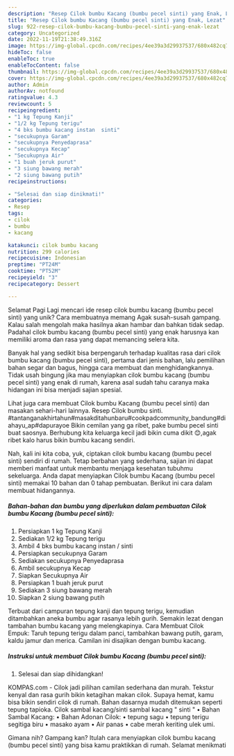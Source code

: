 ```yaml
---
description: "Resep Cilok bumbu Kacang (bumbu pecel sinti) yang Enak, Lezat"
title: "Resep Cilok bumbu Kacang (bumbu pecel sinti) yang Enak, Lezat"
slug: 922-resep-cilok-bumbu-kacang-bumbu-pecel-sinti-yang-enak-lezat
category: Uncategorized
date: 2022-11-19T21:38:49.316Z
image: https://img-global.cpcdn.com/recipes/4ee39a3d29937537/680x482cq70/cilok-bumbu-kacang-bumbu-pecel-sinti-foto-resep-utama.jpg
hideToc: false
enableToc: true
enableTocContent: false
thumbnail: https://img-global.cpcdn.com/recipes/4ee39a3d29937537/680x482cq70/cilok-bumbu-kacang-bumbu-pecel-sinti-foto-resep-utama.jpg
cover: https://img-global.cpcdn.com/recipes/4ee39a3d29937537/680x482cq70/cilok-bumbu-kacang-bumbu-pecel-sinti-foto-resep-utama.jpg
author: Admin
authorAv: notfound
ratingvalue: 4.3
reviewcount: 5
recipeingredient:
- "1 kg Tepung Kanji"
- "1/2 kg Tepung terigu"
- "4 bks bumbu kacang instan  sinti"
- "secukupnya Garam"
- "secukupnya Penyedaprasa"
- "secukupnya Kecap"
- "Secukupnya Air"
- "1 buah jeruk purut"
- "3 siung bawang merah"
- "2 siung bawang putih"
recipeinstructions:

- "Selesai dan siap dinikmati!"
categories:
- Resep
tags:
- cilok
- bumbu
- kacang

katakunci: cilok bumbu kacang 
nutrition: 299 calories
recipecuisine: Indonesian
preptime: "PT24M"
cooktime: "PT52M"
recipeyield: "3"
recipecategory: Dessert

---
```



Selamat Pagi Lagi mencari ide resep cilok bumbu kacang (bumbu pecel sinti) yang unik? Cara membuatnya memang Agak susah-susah gampang. Kalau salah mengolah maka hasilnya akan hambar dan bahkan tidak sedap. Padahal cilok bumbu kacang (bumbu pecel sinti) yang enak harusnya kan memiliki aroma dan rasa yang dapat memancing selera kita.


Banyak hal yang sedikit bisa berpengaruh terhadap kualitas rasa dari cilok bumbu kacang (bumbu pecel sinti), pertama dari jenis bahan, lalu pemilihan bahan segar dan bagus, hingga cara membuat dan menghidangkannya. Tidak usah bingung jika mau menyiapkan cilok bumbu kacang (bumbu pecel sinti) yang enak di rumah, karena asal sudah tahu caranya maka hidangan ini bisa menjadi sajian spesial.

Lihat juga cara membuat Cilok bumbu Kacang (bumbu pecel sinti) dan masakan sehari-hari lainnya. Resep Cilok bumbu sinti. #tantanganakhirtahun#masakditahunbaru#cookpadcommunity_bandung#diahayu_ap#dapurayoe Bikin cemilan yang ga ribet, pake bumbu pecel sinti buat saosnya. Berhubung kita keluarga kecil jadi bikin cuma dikit 😊,agak ribet kalo harus bikin bumbu kacang sendiri.


Nah, kali ini kita coba, yuk, ciptakan cilok bumbu kacang (bumbu pecel sinti) sendiri di rumah. Tetap berbahan yang sederhana, sajian ini dapat memberi manfaat untuk membantu menjaga kesehatan tubuhmu sekeluarga. Anda dapat menyiapkan Cilok bumbu Kacang (bumbu pecel sinti) memakai 10 bahan dan 0 tahap pembuatan. Berikut ini cara dalam membuat hidangannya.

<!--inarticleads1-->

##### Bahan-bahan dan bumbu yang diperlukan dalam pembuatan Cilok bumbu Kacang (bumbu pecel sinti):

1. Persiapkan 1 kg Tepung Kanji
1. Sediakan 1/2 kg Tepung terigu
1. Ambil 4 bks bumbu kacang instan / sinti
1. Persiapkan secukupnya Garam
1. Sediakan secukupnya Penyedaprasa
1. Ambil secukupnya Kecap
1. Siapkan Secukupnya Air
1. Persiapkan 1 buah jeruk purut
1. Sediakan 3 siung bawang merah
1. Siapkan 2 siung bawang putih


Terbuat dari campuran tepung kanji dan tepung terigu, kemudian ditambahkan aneka bumbu agar rasanya lebih gurih. Semakin lezat dengan tambahan bumbu kacang yang melengkapinya. Cara Membuat Cilok Empuk: Taruh tepung terigu dalam panci, tambahkan bawang putih, garam, kaldu jamur dan merica. Camilan ini disajikan dengan bumbu kacang. 

<!--inarticleads2-->

##### Instruksi untuk membuat Cilok bumbu Kacang (bumbu pecel sinti):


1. Selesai dan siap dihidangkan!

KOMPAS.com - Cilok jadi pilihan camilan sederhana dan murah. Tekstur kenyal dan rasa gurih bikin ketagihan makan cilok. Supaya hemat, kamu bisa bikin sendiri cilok di rumah. Bahan dasarnya mudah ditemukan seperti tepung tapioka. Cilok sambal kacang/sinti sambal kacang &#34; sinti &#34; • Bahan Sambal Kacang: • Bahan Adonan Cilok: • tepung sagu • tepung terigu segitiga biru • masako ayam • Air panas • cabe merah keriting ulek umi. 

Gimana nih? Gampang kan? Itulah cara menyiapkan cilok bumbu kacang (bumbu pecel sinti) yang bisa kamu praktikkan di rumah. Selamat menikmati
